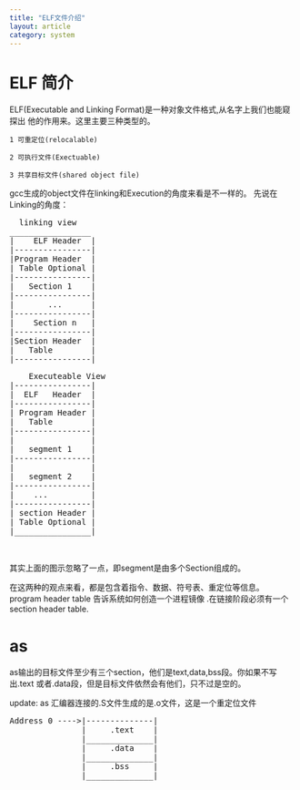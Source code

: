```yaml
---
title: "ELF文件介绍"
layout: article
category: system 
---
```


# ELF 简介
ELF(Executable and Linking Format)是一种对象文件格式,从名字上我们也能窥探出
他的作用来。这里主要三种类型的。

	1 可重定位(relocalable)

	2 可执行文件(Exectuable)

	3 共享目标文件(shared object file)


gcc生成的object文件在linking和Execution的角度来看是不一样的。
先说在Linking的角度：

<pre>
  linking view
_________________
|    ELF Header  |
|----------------|
|Program Header  |   
| Table Optional |
|----------------|
|	Section 1    |
|----------------|
|       ...      |
|----------------|
|    Section n   |
|----------------|
|Section Header  |
|   Table        |
|----------------|
</pre>

<pre>
	Executeable View
|----------------|
|  ELF   Header  |
|----------------|
| Program Header |
|	Table		 |
|----------------|
|                |
|   segment 1    |
|----------------|
|				 |
|   segment 2    |
|----------------|
|    ...         |
|----------------|
| section Header |
| Table Optional |
|________________|


</pre>
其实上面的图示忽略了一点，即segment是由多个Section组成的。

在这两种的观点来看，都是包含着指令、数据、符号表、重定位等信息。
program header table 告诉系统如何创造一个进程镜像 .在链接阶段必须有一个
section header table.


# as 
as输出的目标文件至少有三个section，他们是text,data,bss段。你如果不写出.text
或者.data段，但是目标文件依然会有他们，只不过是空的。

update: as 汇编器连接的.S文件生成的是.o文件，这是一个重定位文件

<pre>
Address 0 ---->|--------------|
               |     .text    |
			   |______________|
               |     .data    |
			   |______________|
			   |     .bss     |
			   |______________|

</pre>


# 


